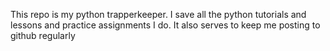 This repo is my python trapperkeeper. I save all the python tutorials and lessons and practice assignments I do. It also serves to keep me posting to github regularly
